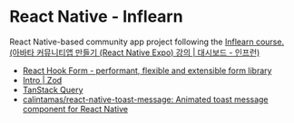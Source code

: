 # React Native - Inflearn

React Native-based community app project following the [Inflearn course. (아바타 커뮤니티앱 만들기 (React Native Expo) 강의 | 대시보드 - 인프런)](https://www.inflearn.com/course/아바타-커뮤니티-앱/dashboard)

- [React Hook Form - performant, flexible and extensible form library](https://react-hook-form.com/)
- [Intro | Zod](https://zod.dev/)
- [TanStack Query](https://tanstack.com/query/latest)
- [calintamas/react-native-toast-message: Animated toast message component for React Native](https://github.com/calintamas/react-native-toast-message)
